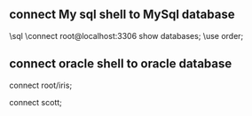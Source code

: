 connect My sql shell to MySql database
---------------------------------------

\sql
\connect root@localhost:3306
show databases;
\use order;


connect oracle shell to oracle database
---------------------------------------
connect root/iris;

connect scott;
